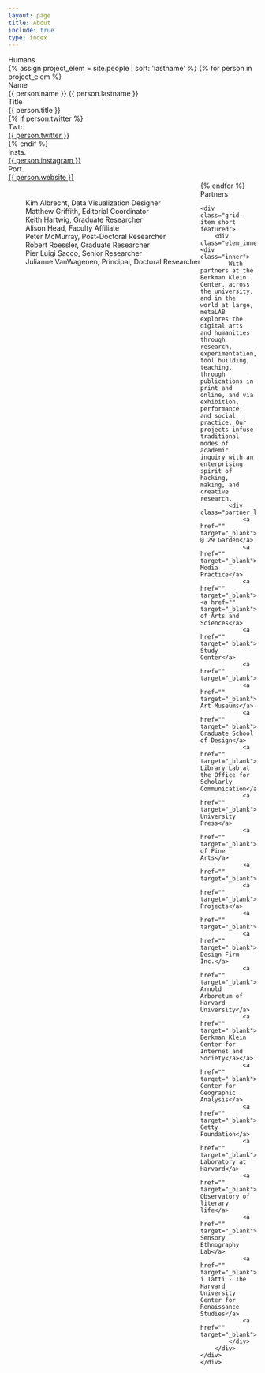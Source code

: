 ```yaml
---
layout: page
title: About
include: true
type: index
---
```

<style>
	.about_grid .short{
		height: auto!important;
	}
	.about_sum .elem_inner{
		border: 2px solid red;
		height: 400px!important;
	}
	.about_sum .elem_inner .inner{
		padding: 25px;
	}
	.header_desc span{
		color:red;
	}
	.about_r{
		margin-bottom: 15px;
		font-family: 'Roboto Mono', monospace;
		height: 150px;
	}
	.about_r span{
		color: red;
	}
	.partner_list{
		margin-top: 25px;
	}
	.partner_list a{
		display: block
	}
</style>


<div class="present_div fontsize_3">Humans</div>

<div class="grid about_grid">
 {% assign project_elem = site.people | sort: 'lastname' %}
	{% for person in project_elem %}
		<div class="grid-item short">
			<div class="elem_inner">
					<div class="image cover" style="background-image:url('{{ site.baseurl }}/assets/people/{{ person.slug }}.jpg')"></div>		
					<div class='text fontsize_1 fontcolor_b'>
						<div><span class="obj_meta_type">Name</span> <div class="obj_meta_tab">{{ person.name }} {{ person.lastname }}</div></div>
						<div><span class="obj_meta_type">Title</span> <div class="obj_meta_tab">{{ person.title }}</div></div>
						{% if person.twitter %}
							<div><span class="obj_meta_type">Twtr.</span> <div class="obj_meta_tab"><a href="https://twitter.com/{{ person.twitter }}" target="_blank">{{ person.twitter }}</a></div></div>
						{% endif %}
						<div><span class="obj_meta_type">Insta.</span> <div class="obj_meta_tab"><a href="https://instagram.com/{{ person.instagram }}" target="_blank">{{ person.instagram }}</a></div></div>
						<div><span class="obj_meta_type">Port.</span> <div class="obj_meta_tab"><a href="http://{{ person.website }}" target="_blank">{{ person.website }}</a></div></div>
					</div>
			</div>		
		</div>	
	{% endfor %}
	<div class="people_ext" style="margin:35px 0 0 35px;float:left;">
		Kim Albrecht, Data Visualization Designer<br />
		Matthew Griffith, Editorial Coordinator<br />
		Keith Hartwig, Graduate Researcher<br />
		Alison Head, Faculty Affiliate<br />
		Peter McMurray, Post-Doctoral Researcher<br />
		Robert Roessler, Graduate Researcher<br />
		Pier Luigi Sacco, Senior Researcher<br />
		Julianne VanWagenen, Principal, Doctoral Researcher
	</div>

</div>

<div class="present_div fontsize_3">Partners</div>
<div class="grid about_grid">

	<div class="grid-item short featured">
		<div class="elem_inner"><div class="inner">
			With partners at the Berkman Klein Center, across the university, and in the world at large, metaLAB explores the digital arts and humanities through research, experimentation, tool building, teaching, through publications in print and online, and via exhibition, performance, and social practice. Our projects infuse traditional modes of academic inquiry with an enterprising spirit of hacking, making, and creative research.
			<div class="partner_list">
				<a href="" target="_blank">Arts @ 29 Garden</a>
				<a href="" target="_blank">Critical Media Practice</a>
				<a href="" target="_blank"><a href="" target="_blank">Faculty of Arts and Sciences</a>
				<a href="" target="_blank">Film Study Center</a>
				<a href="" target="_blank">GridRepublic</a>
				<a href="" target="_blank">Harvard Art Museums</a>
				<a href="" target="_blank">Harvard Graduate School of Design</a>
				<a href="" target="_blank">Harvard Library Lab at the Office for Scholarly Communication</a>
				<a href="" target="_blank">Harvard University Press</a>
				<a href="" target="_blank">Museum of Fine Arts</a>
				<a href="" target="_blank">NovelTM</a>
				<a href="" target="_blank">Project Projects</a>
				<a href="" target="_blank">PRX</a>
				<a href="" target="_blank">Small Design Firm Inc.</a>
				<a href="" target="_blank">The Arnold Arboretum of Harvard University</a>
				<a href="" target="_blank">The Berkman Klein Center for Internet and Society</a></a>
				<a href="" target="_blank">The Center for Geographic Analysis</a>
				<a href="" target="_blank">The Getty Foundation</a>
				<a href="" target="_blank">The Laboratory at Harvard</a>
				<a href="" target="_blank">The Observatory of literary life</a>
				<a href="" target="_blank">The Sensory Ethnography Lab</a>
				<a href="" target="_blank">Villa i Tatti - The Harvard University Center for Renaissance Studies</a>
				<a href="" target="_blank">xycomm</a>
			</div>
		</div></div>		
	</div>

</div>